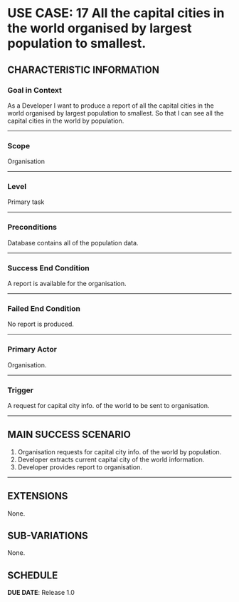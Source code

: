 # USE CASE: 17 All the capital cities in the world organised by largest population to smallest.

## CHARACTERISTIC INFORMATION

### Goal in Context

As a Developer I want to produce a report of all the capital cities in the world organised by largest population to smallest.
So that I can see all the capital cities in the world by population.

---

### Scope </h3> Organisation

---

### Level </h3> Primary task

---

### Preconditions </h3> Database contains all of the population data.

---

### Success End Condition </h3> A report is available for the organisation.

---

### Failed End Condition </h3> No report is produced.

---

### Primary Actor </h3> Organisation.

---

### Trigger </h3> A request for capital city info. of the world to be sent to organisation.

---

## MAIN SUCCESS SCENARIO

1. Organisation requests for capital city info. of the world by population.
2. Developer extracts current capital city of the world information.
3. Developer provides report to organisation.

---

## EXTENSIONS

None.

## SUB-VARIATIONS

None.

## SCHEDULE

**DUE DATE**: Release 1.0

